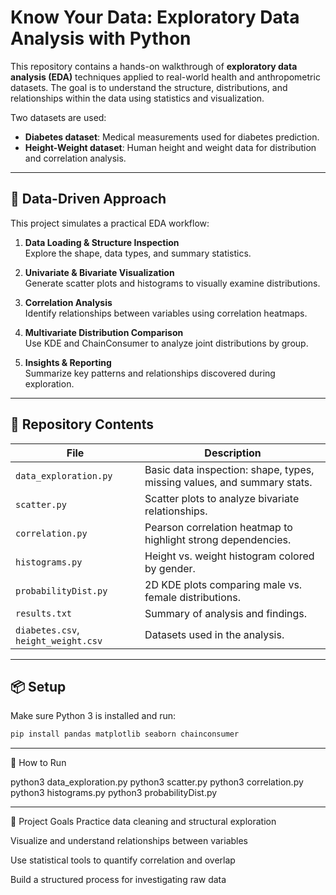 # Know Your Data: Exploratory Data Analysis with Python

This repository contains a hands-on walkthrough of **exploratory data analysis (EDA)** techniques applied to real-world health and anthropometric datasets. The goal is to understand the structure, distributions, and relationships within the data using statistics and visualization.

Two datasets are used:
- **Diabetes dataset**: Medical measurements used for diabetes prediction.
- **Height-Weight dataset**: Human height and weight data for distribution and correlation analysis.

---

## 🧠 Data-Driven Approach

This project simulates a practical EDA workflow:
1. **Data Loading & Structure Inspection**  
   Explore the shape, data types, and summary statistics.

2. **Univariate & Bivariate Visualization**  
   Generate scatter plots and histograms to visually examine distributions.

3. **Correlation Analysis**  
   Identify relationships between variables using correlation heatmaps.

4. **Multivariate Distribution Comparison**  
   Use KDE and ChainConsumer to analyze joint distributions by group.

5. **Insights & Reporting**  
   Summarize key patterns and relationships discovered during exploration.

---

## 📁 Repository Contents

| File | Description |
|------|-------------|
| `data_exploration.py` | Basic data inspection: shape, types, missing values, and summary stats. |
| `scatter.py` | Scatter plots to analyze bivariate relationships. |
| `correlation.py` | Pearson correlation heatmap to highlight strong dependencies. |
| `histograms.py` | Height vs. weight histogram colored by gender. |
| `probabilityDist.py` | 2D KDE plots comparing male vs. female distributions. |
| `results.txt` | Summary of analysis and findings. |
| `diabetes.csv`, `height_weight.csv` | Datasets used in the analysis. |

---

## 📦 Setup

Make sure Python 3 is installed and run:

```bash
pip install pandas matplotlib seaborn chainconsumer

```
---
🚀 How to Run

python3 data_exploration.py
python3 scatter.py
python3 correlation.py
python3 histograms.py
python3 probabilityDist.py

---
🎯 Project Goals
Practice data cleaning and structural exploration

Visualize and understand relationships between variables

Use statistical tools to quantify correlation and overlap

Build a structured process for investigating raw data


